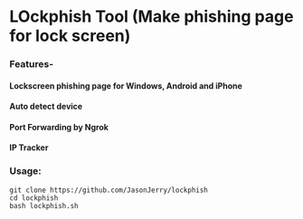 # LOckphish Tool (Make phishing page for lock screen)

### Features- 

#### Lockscreen phishing page for Windows, Android and iPhone
#### Auto detect device
#### Port Forwarding by Ngrok
#### IP Tracker

### Usage:
```
git clone https://github.com/JasonJerry/lockphish
cd lockphish
bash lockphish.sh
```
